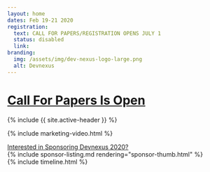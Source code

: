 ```yaml
---
layout: home
dates: Feb 19-21 2020
registration:
  text: CALL FOR PAPERS/REGISTRATION OPENS JULY 1
  status: disabled
  link:
branding:
  img: /assets/img/dev-nexus-logo-large.png
  alt: Devnexus
---
```

  <div class="featured-header">
    <h1 class="top-intro"><a href="/call-for-papers">Call For Papers Is Open</a></h1>
  </div>

{% include {{ site.active-header }} %}

{% include marketing-video.html %}

<div class="row">
<a name="sponsorlist"></a>
      <div class="featured-header">
        <a class="action-header" href="https://ajug.typeform.com/to/BTa7bZ">Interested in Sponsoring Devnexus 2020?</a>
      </div>
{% include sponsor-listing.md rendering="sponsor-thumb.html" %}
</div>
<div>
<a name="timeline"></a>
{% include timeline.html %}
</div>
